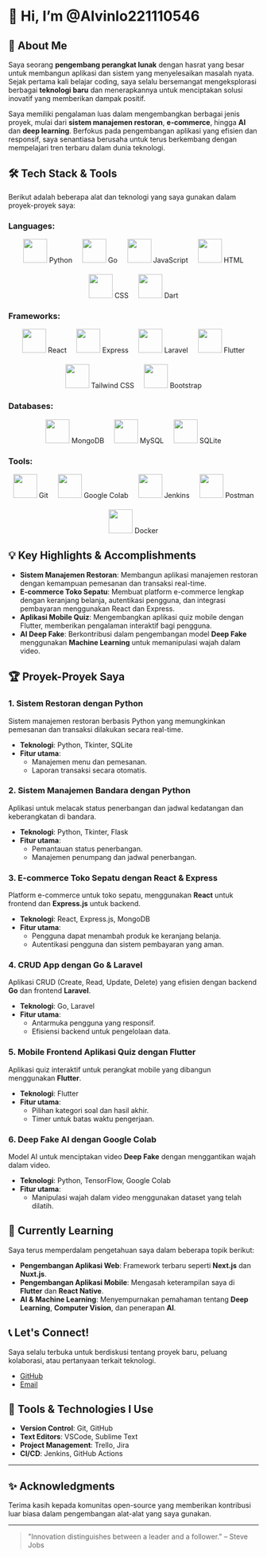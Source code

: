 # 👋 Hi, I’m @Alvinlo221110546

## 🚀 About Me
Saya seorang **pengembang perangkat lunak** dengan hasrat yang besar untuk membangun aplikasi dan sistem yang menyelesaikan masalah nyata. Sejak pertama kali belajar coding, saya selalu bersemangat mengeksplorasi berbagai **teknologi baru** dan menerapkannya untuk menciptakan solusi inovatif yang memberikan dampak positif.

Saya memiliki pengalaman luas dalam mengembangkan berbagai jenis proyek, mulai dari **sistem manajemen restoran**, **e-commerce**, hingga **AI** dan **deep learning**. Berfokus pada pengembangan aplikasi yang efisien dan responsif, saya senantiasa berusaha untuk terus berkembang dengan mempelajari tren terbaru dalam dunia teknologi.

## 🛠️ Tech Stack & Tools
Berikut adalah beberapa alat dan teknologi yang saya gunakan dalam proyek-proyek saya:

### **Languages**:
<div style="display: flex; flex-wrap: wrap; gap: 20px; justify-content: center; align-items: center;">
  <div style="text-align: center;">
    <img src="https://img.icons8.com/color/48/000000/python.png" style="width: 48px; height: 48px;" /> 
    <span>Python</span>
  </div>
  <div style="text-align: center;">
    <img src="https://img.icons8.com/color/48/000000/go.png" style="width: 48px; height: 48px;" /> 
    <span>Go</span>
  </div>
  <div style="text-align: center;">
    <img src="https://img.icons8.com/color/48/000000/javascript.png" style="width: 48px; height: 48px;" /> 
    <span>JavaScript</span>
  </div>
  <div style="text-align: center;">
    <img src="https://img.icons8.com/color/48/000000/html-5.png" style="width: 48px; height: 48px;" /> 
    <span>HTML</span>
  </div>
  <div style="text-align: center;">
    <img src="https://img.icons8.com/color/48/000000/css3.png" style="width: 48px; height: 48px;" /> 
    <span>CSS</span>
  </div>
  <div style="text-align: center;">
    <img src="https://img.icons8.com/color/48/000000/dart.png" style="width: 48px; height: 48px;" /> 
    <span>Dart</span>
  </div>
</div>

### **Frameworks**:
<div style="display: flex; flex-wrap: wrap; gap: 20px; justify-content: center; align-items: center;">
  <div style="text-align: center;">
    <img src="https://img.icons8.com/color/48/000000/react-native.png" style="width: 48px; height: 48px;" />
    <span>React</span>
  </div>
  <div style="text-align: center;">
    <img src="https://img.icons8.com/color/48/000000/express.png" style="width: 48px; height: 48px;" />
    <span>Express</span>
  </div>
  <div style="text-align: center;">
    <img src="https://img.icons8.com/color/48/000000/laravel.png" style="width: 48px; height: 48px;" />
    <span>Laravel</span>
  </div>
  <div style="text-align: center;">
    <img src="https://img.icons8.com/color/48/000000/flutter.png" style="width: 48px; height: 48px;" />
    <span>Flutter</span>
  </div>
  <div style="text-align: center;">
    <img src="https://img.icons8.com/color/48/000000/tailwind-css.png" style="width: 48px; height: 48px;" />
    <span>Tailwind CSS</span>
  </div>
  <div style="text-align: center;">
    <img src="https://img.icons8.com/color/48/000000/bootstrap.png" style="width: 48px; height: 48px;" />
    <span>Bootstrap</span>
  </div>
</div>

### **Databases**:
<div style="display: flex; flex-wrap: wrap; gap: 20px; justify-content: center; align-items: center;">
  <div style="text-align: center;">
    <img src="https://img.icons8.com/color/48/000000/mongodb.png" style="width: 48px; height: 48px;" /> 
    <span>MongoDB</span>
  </div>
  <div style="text-align: center;">
    <img src="https://img.icons8.com/color/48/000000/mysql.png" style="width: 48px; height: 48px;" />
    <span>MySQL</span>
  </div>
  <div style="text-align: center;">
    <img src="https://img.icons8.com/color/48/000000/sqlite.png" style="width: 48px; height: 48px;" />
    <span>SQLite</span>
  </div>
</div>

### **Tools**:
<div style="display: flex; flex-wrap: wrap; gap: 20px; justify-content: center; align-items: center;">
  <div style="text-align: center;">
    <img src="https://img.icons8.com/color/48/000000/git.png" style="width: 48px; height: 48px;" />
    <span>Git</span>
  </div>
  <div style="text-align: center;">
    <img src="https://img.icons8.com/color/48/000000/google-colab.png" style="width: 48px; height: 48px;" />
    <span>Google Colab</span>
  </div>
  <div style="text-align: center;">
    <img src="https://img.icons8.com/color/48/000000/jenkins.png" style="width: 48px; height: 48px;" />
    <span>Jenkins</span>
  </div>
  <div style="text-align: center;">
    <img src="https://img.icons8.com/color/48/000000/postman.png" style="width: 48px; height: 48px;" />
    <span>Postman</span>
  </div>
  <div style="text-align: center;">
    <img src="https://img.icons8.com/color/48/000000/docker.png" style="width: 48px; height: 48px;" />
    <span>Docker</span>
  </div>
</div>

## 💡 Key Highlights & Accomplishments
- **Sistem Manajemen Restoran**: Membangun aplikasi manajemen restoran dengan kemampuan pemesanan dan transaksi real-time.
- **E-commerce Toko Sepatu**: Membuat platform e-commerce lengkap dengan keranjang belanja, autentikasi pengguna, dan integrasi pembayaran menggunakan React dan Express.
- **Aplikasi Mobile Quiz**: Mengembangkan aplikasi quiz mobile dengan Flutter, memberikan pengalaman interaktif bagi pengguna.
- **AI Deep Fake**: Berkontribusi dalam pengembangan model **Deep Fake** menggunakan **Machine Learning** untuk memanipulasi wajah dalam video.

## 🏆 Proyek-Proyek Saya

### 1. **Sistem Restoran dengan Python**
Sistem manajemen restoran berbasis Python yang memungkinkan pemesanan dan transaksi dilakukan secara real-time.
- **Teknologi**: Python, Tkinter, SQLite
- **Fitur utama**:
  - Manajemen menu dan pemesanan.
  - Laporan transaksi secara otomatis.

### 2. **Sistem Manajemen Bandara dengan Python**
Aplikasi untuk melacak status penerbangan dan jadwal kedatangan dan keberangkatan di bandara.
- **Teknologi**: Python, Tkinter, Flask
- **Fitur utama**:
  - Pemantauan status penerbangan.
  - Manajemen penumpang dan jadwal penerbangan.

### 3. **E-commerce Toko Sepatu dengan React & Express**
Platform e-commerce untuk toko sepatu, menggunakan **React** untuk frontend dan **Express.js** untuk backend.
- **Teknologi**: React, Express.js, MongoDB
- **Fitur utama**:
  - Pengguna dapat menambah produk ke keranjang belanja.
  - Autentikasi pengguna dan sistem pembayaran yang aman.

### 4. **CRUD App dengan Go & Laravel**
Aplikasi CRUD (Create, Read, Update, Delete) yang efisien dengan backend **Go** dan frontend **Laravel**.
- **Teknologi**: Go, Laravel
- **Fitur utama**:
  - Antarmuka pengguna yang responsif.
  - Efisiensi backend untuk pengelolaan data.

### 5. **Mobile Frontend Aplikasi Quiz dengan Flutter**
Aplikasi quiz interaktif untuk perangkat mobile yang dibangun menggunakan **Flutter**.
- **Teknologi**: Flutter
- **Fitur utama**:
  - Pilihan kategori soal dan hasil akhir.
  - Timer untuk batas waktu pengerjaan.

### 6. **Deep Fake AI dengan Google Colab**
Model AI untuk menciptakan video **Deep Fake** dengan menggantikan wajah dalam video.
- **Teknologi**: Python, TensorFlow, Google Colab
- **Fitur utama**:
  - Manipulasi wajah dalam video menggunakan dataset yang telah dilatih.

## 🌱 Currently Learning
Saya terus memperdalam pengetahuan saya dalam beberapa topik berikut:
- **Pengembangan Aplikasi Web**: Framework terbaru seperti **Next.js** dan **Nuxt.js**.
- **Pengembangan Aplikasi Mobile**: Mengasah keterampilan saya di **Flutter** dan **React Native**.
- **AI & Machine Learning**: Menyempurnakan pemahaman tentang **Deep Learning**, **Computer Vision**, dan penerapan **AI**.

## 📞 Let's Connect!
Saya selalu terbuka untuk berdiskusi tentang proyek baru, peluang kolaborasi, atau pertanyaan terkait teknologi.

- [GitHub](https://github.com/Alvinlo221110546)
- [Email](mailto:alvin.lo2005@gmail.com)

## 🔧 Tools & Technologies I Use
- **Version Control**: Git, GitHub
- **Text Editors**: VSCode, Sublime Text
- **Project Management**: Trello, Jira
- **CI/CD**: Jenkins, GitHub Actions

---

## ✨ Acknowledgments
Terima kasih kepada komunitas open-source yang memberikan kontribusi luar biasa dalam pengembangan alat-alat yang saya gunakan.

---

> "Innovation distinguishes between a leader and a follower." – Steve Jobs

